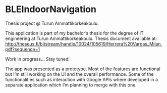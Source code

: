 # BLEIndoorNavigation
Thesis project @ Turun Ammattikorkeakoulu.

This application is part of my bachelor’s thesis for the degree of IT engineering at Turun Ammattikorkeakoulu. Thesis document available at: http://theseus.fi/bitstream/handle/10024/105619/Herrera%20Vargas_Milan.pdf?sequence=1

Work in progress… Stay tuned!

The app was presented as a prototype. Most of the features are functional but I’m still working on the UI and the overall performance. Some of the functionalities such as interaction with Google APIs where developed in a separate application which I’m planning to merge with this one. 



